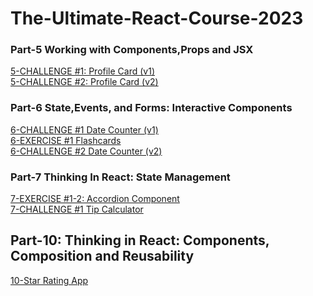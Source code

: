 # The-Ultimate-React-Course-2023

### Part-5 Working with Components,Props and JSX
[5-CHALLENGE #1: Profile Card (v1)](https://codesandbox.io/s/profile-card-8wy86z) <br/>
[5-CHALLENGE #2: Profile Card (v2)](https://codesandbox.io/s/profile-card-v2-sj3t98)<br/>
### Part-6 State,Events, and Forms: Interactive Components
[6-CHALLENGE #1 Date Counter (v1)](https://codesandbox.io/s/date-counter-v1-m8tzx8) <br/>
[6-EXERCISE #1 Flashcards](https://codesandbox.io/s/flash-cards-ym6h4z?file=/src/App.js) <br/>
[6-CHALLENGE #2 Date Counter (v2)](https://codesandbox.io/s/date-counter-v2-k57mt9) <br/>
### Part-7 Thinking In React: State Management
[7-EXERCISE #1-2: Accordion Component](https://codesandbox.io/s/accordion-question-p8pq9c?file=/src/App.js) <br/>
[7-CHALLENGE #1 Tip Calculator](https://codesandbox.io/s/tip-app-dwkxn4?file=/src/App.js)
## Part-10: Thinking in React: Components, Composition and Reusability
[10-Star Rating App](https://codesandbox.io/s/star-app-585n5s?file=/src/StarRating.js)
